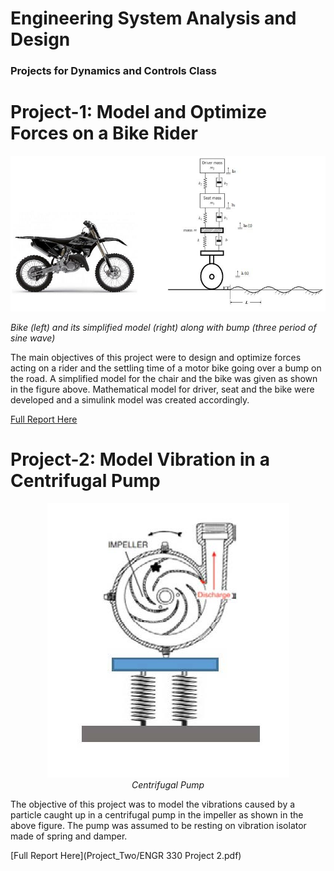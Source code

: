 # Engineering System Analysis and Design 
<h3>Projects for Dynamics and Controls Class</h3>

# Project-1: Model and Optimize Forces on a Bike Rider
![Problem Statement](Project_One/Project1.jpg)

*Bike (left) and its simplified model (right) along with bump (three period of sine wave)*

The main objectives of this project were to design and optimize forces acting on a rider
and the settling time of a motor bike going over a bump on the road. A simplified model for the
chair and the bike was given as shown in the figure above. Mathematical model for driver, seat and the
bike were developed and a simulink model was created accordingly.

[Full Report Here](Project_One/Project_One.pdf)

# Project-2: Model Vibration in a Centrifugal Pump
<div align="center">
  
  ![Project_Two](Project_Two/Project2.jpg)  
*Centrifugal Pump*
 </div>
The objective of this project was to model the vibrations caused by a particle caught up in a centrifugal pump in the impeller as shown in the above figure. The pump was assumed to be resting on vibration isolator made of spring and damper.

[Full Report Here](Project_Two/ENGR 330 Project 2.pdf)

